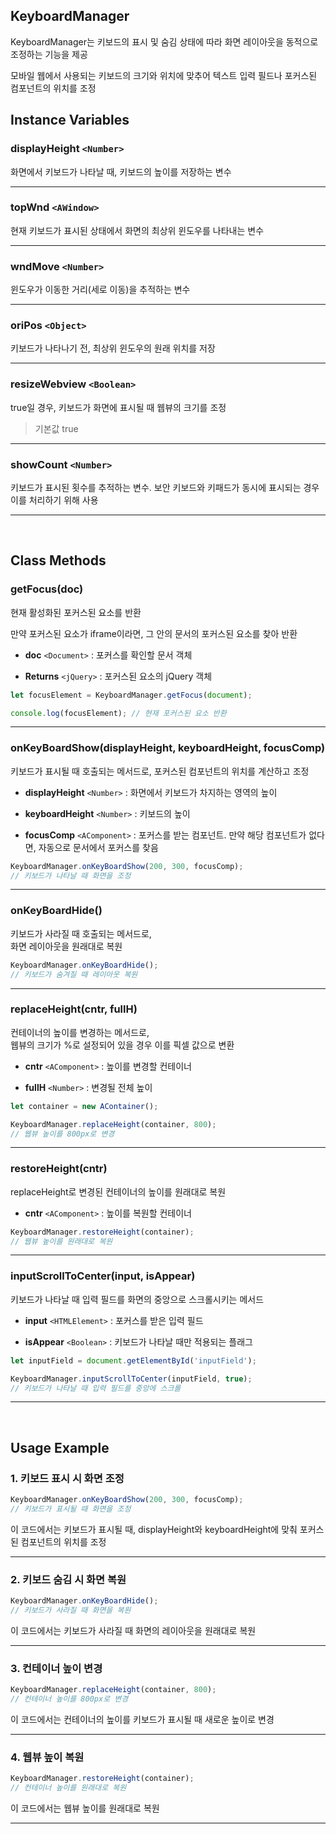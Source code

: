 ## KeyboardManager

KeyboardManager는 키보드의 표시 및 숨김 상태에 따라 화면 레이아웃을 동적으로 조정하는 기능을 제공

모바일 웹에서 사용되는 키보드의 크기와 위치에 맞추어 텍스트 입력 필드나 포커스된 컴포넌트의 위치를 조정

## Instance Variables

### displayHeight `<Number>`  
   화면에서 키보드가 나타날 때, 키보드의 높이를 저장하는 변수

---
    
###  topWnd `<AWindow>`  
   현재 키보드가 표시된 상태에서 화면의 최상위 윈도우를 나타내는 변수

---
    
###   wndMove `<Number>`  
   윈도우가 이동한 거리(세로 이동)을 추적하는 변수

---
    
###  oriPos `<Object>`  
   키보드가 나타나기 전, 최상위 윈도우의 원래 위치를 저장

---
    
### resizeWebview `<Boolean>`  
   true일 경우, 키보드가 화면에 표시될 때 웹뷰의 크기를 조정 

> 기본값 true

---
    
###   showCount `<Number>`  
   키보드가 표시된 횟수를 추적하는 변수. 보안 키보드와 키패드가 동시에 표시되는 경우 이를 처리하기 위해 사용

---

<br>

## **Class Methods**

### getFocus(doc)

현재 활성화된 포커스된 요소를 반환

만약 포커스된 요소가 iframe이라면, 그 안의 문서의 포커스된 요소를 찾아 반환

-   **doc** `<Document>` : 포커스를 확인할 문서 객체
    
-   **Returns** `<jQuery>` : 포커스된 요소의 jQuery 객체
    

```js
let focusElement = KeyboardManager.getFocus(document);

console.log(focusElement); // 현재 포커스된 요소 반환
```

----------

### onKeyBoardShow(displayHeight, keyboardHeight, focusComp)

키보드가 표시될 때 호출되는 메서드로, 포커스된 컴포넌트의 위치를 계산하고 조정

-   **displayHeight** `<Number>` : 화면에서 키보드가 차지하는 영역의 높이
    
-   **keyboardHeight** `<Number>` : 키보드의 높이
    
-   **focusComp** `<AComponent>`  : 포커스를 받는 컴포넌트. 만약 해당 컴포넌트가 없다면, 자동으로 문서에서 포커스를 찾음
    
```js
KeyboardManager.onKeyBoardShow(200, 300, focusComp); 
// 키보드가 나타날 때 화면을 조정
```

----------

### **onKeyBoardHide()**

키보드가 사라질 때 호출되는 메서드로, <br>
화면 레이아웃을 원래대로 복원

```js
KeyboardManager.onKeyBoardHide(); 
// 키보드가 숨겨질 때 레이아웃 복원
```

----------

### **replaceHeight(cntr, fullH)**

컨테이너의 높이를 변경하는 메서드로, <br>
웹뷰의 크기가 %로 설정되어 있을 경우 이를 픽셀 값으로 변환

-   **cntr** `<AComponent>`  : 높이를 변경할 컨테이너
    
-   **fullH** `<Number>`  : 변경될 전체 높이
    
```js
let container = new AContainer();

KeyboardManager.replaceHeight(container, 800); 
// 웹뷰 높이를 800px로 변경
```
----------

### **restoreHeight(cntr)**

replaceHeight로 변경된 컨테이너의 높이를 원래대로 복원

-   **cntr** `<AComponent>`  : 높이를 복원할 컨테이너

```js
KeyboardManager.restoreHeight(container); 
// 웹뷰 높이를 원래대로 복원
```
----------

### **inputScrollToCenter(input, isAppear)**

키보드가 나타날 때 입력 필드를 화면의 중앙으로 스크롤시키는 메서드

-   **input** `<HTMLElement>`  : 포커스를 받은 입력 필드
    
-   **isAppear** `<Boolean>` : 키보드가 나타날 때만 적용되는 플래그
    

```js
let inputField = document.getElementById('inputField');

KeyboardManager.inputScrollToCenter(inputField, true); 
// 키보드가 나타날 때 입력 필드를 중앙에 스크롤
```
----------


<br>

## **Usage Example**

### **1. 키보드 표시 시 화면 조정**

```js
KeyboardManager.onKeyBoardShow(200, 300, focusComp); 
// 키보드가 표시될 때 화면을 조정 
```

이 코드에서는 키보드가 표시될 때, displayHeight와 keyboardHeight에 맞춰 포커스된 컴포넌트의 위치를 조정

---

### **2. 키보드 숨김 시 화면 복원**

```js
KeyboardManager.onKeyBoardHide(); 
// 키보드가 사라질 때 화면을 복원 
```

이 코드에서는 키보드가 사라질 때 화면의 레이아웃을 원래대로 복원

---

### **3. 컨테이너 높이 변경**

```js
KeyboardManager.replaceHeight(container, 800); 
// 컨테이너 높이를 800px로 변경 
```

이 코드에서는 컨테이너의 높이를 키보드가 표시될 때 새로운 높이로 변경

---

### **4. 웹뷰 높이 복원**

```js
KeyboardManager.restoreHeight(container); 
// 컨테이너 높이를 원래대로 복원 
```

이 코드에서는 웹뷰 높이를 원래대로 복원

---